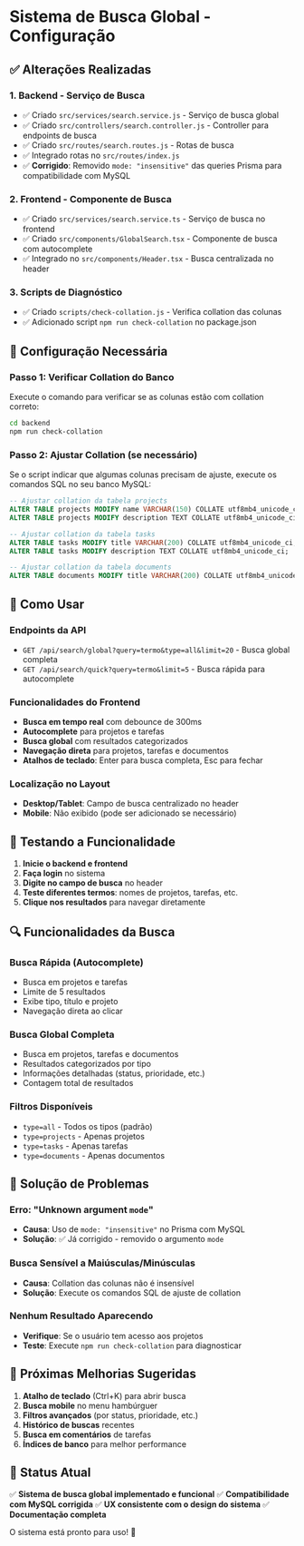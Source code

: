 # Sistema de Busca Global - Configuração

## ✅ Alterações Realizadas

### 1. **Backend - Serviço de Busca**
- ✅ Criado `src/services/search.service.js` - Serviço de busca global
- ✅ Criado `src/controllers/search.controller.js` - Controller para endpoints de busca
- ✅ Criado `src/routes/search.routes.js` - Rotas de busca
- ✅ Integrado rotas no `src/routes/index.js`
- ✅ **Corrigido**: Removido `mode: "insensitive"` das queries Prisma para compatibilidade com MySQL

### 2. **Frontend - Componente de Busca**
- ✅ Criado `src/services/search.service.ts` - Serviço de busca no frontend
- ✅ Criado `src/components/GlobalSearch.tsx` - Componente de busca com autocomplete
- ✅ Integrado no `src/components/Header.tsx` - Busca centralizada no header

### 3. **Scripts de Diagnóstico**
- ✅ Criado `scripts/check-collation.js` - Verifica collation das colunas
- ✅ Adicionado script `npm run check-collation` no package.json

## 🔧 Configuração Necessária

### Passo 1: Verificar Collation do Banco
Execute o comando para verificar se as colunas estão com collation correto:

```bash
cd backend
npm run check-collation
```

### Passo 2: Ajustar Collation (se necessário)
Se o script indicar que algumas colunas precisam de ajuste, execute os comandos SQL no seu banco MySQL:

```sql
-- Ajustar collation da tabela projects
ALTER TABLE projects MODIFY name VARCHAR(150) COLLATE utf8mb4_unicode_ci;
ALTER TABLE projects MODIFY description TEXT COLLATE utf8mb4_unicode_ci;

-- Ajustar collation da tabela tasks
ALTER TABLE tasks MODIFY title VARCHAR(200) COLLATE utf8mb4_unicode_ci;
ALTER TABLE tasks MODIFY description TEXT COLLATE utf8mb4_unicode_ci;

-- Ajustar collation da tabela documents
ALTER TABLE documents MODIFY title VARCHAR(200) COLLATE utf8mb4_unicode_ci;
```

## 🚀 Como Usar

### Endpoints da API
- `GET /api/search/global?query=termo&type=all&limit=20` - Busca global completa
- `GET /api/search/quick?query=termo&limit=5` - Busca rápida para autocomplete

### Funcionalidades do Frontend
- **Busca em tempo real** com debounce de 300ms
- **Autocomplete** para projetos e tarefas
- **Busca global** com resultados categorizados
- **Navegação direta** para projetos, tarefas e documentos
- **Atalhos de teclado**: Enter para busca completa, Esc para fechar

### Localização no Layout
- **Desktop/Tablet**: Campo de busca centralizado no header
- **Mobile**: Não exibido (pode ser adicionado se necessário)

## 🧪 Testando a Funcionalidade

1. **Inicie o backend e frontend**
2. **Faça login** no sistema
3. **Digite no campo de busca** no header
4. **Teste diferentes termos**: nomes de projetos, tarefas, etc.
5. **Clique nos resultados** para navegar diretamente

## 🔍 Funcionalidades da Busca

### Busca Rápida (Autocomplete)
- Busca em projetos e tarefas
- Limite de 5 resultados
- Exibe tipo, título e projeto
- Navegação direta ao clicar

### Busca Global Completa
- Busca em projetos, tarefas e documentos
- Resultados categorizados por tipo
- Informações detalhadas (status, prioridade, etc.)
- Contagem total de resultados

### Filtros Disponíveis
- `type=all` - Todos os tipos (padrão)
- `type=projects` - Apenas projetos
- `type=tasks` - Apenas tarefas
- `type=documents` - Apenas documentos

## 🐛 Solução de Problemas

### Erro: "Unknown argument `mode`"
- **Causa**: Uso de `mode: "insensitive"` no Prisma com MySQL
- **Solução**: ✅ Já corrigido - removido o argumento `mode`

### Busca Sensível a Maiúsculas/Minúsculas
- **Causa**: Collation das colunas não é insensível
- **Solução**: Execute os comandos SQL de ajuste de collation

### Nenhum Resultado Aparecendo
- **Verifique**: Se o usuário tem acesso aos projetos
- **Teste**: Execute `npm run check-collation` para diagnosticar

## 📝 Próximas Melhorias Sugeridas

1. **Atalho de teclado** (Ctrl+K) para abrir busca
2. **Busca mobile** no menu hambúrguer
3. **Filtros avançados** (por status, prioridade, etc.)
4. **Histórico de buscas** recentes
5. **Busca em comentários** de tarefas
6. **Índices de banco** para melhor performance

## 🎯 Status Atual

✅ **Sistema de busca global implementado e funcional**
✅ **Compatibilidade com MySQL corrigida**
✅ **UX consistente com o design do sistema**
✅ **Documentação completa**

O sistema está pronto para uso! 🚀 